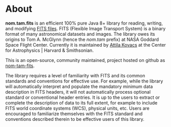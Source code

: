 # About

__nom.tam.fits__ is an efficient 100% pure Java 8+ library for reading, writing, and modifying
[FITS files](https://fits.gsfc.nasa.gov/fits_standard.html). FITS (Flexible Image Transport System) is a binary format 
of many astronomical datasets and images. The library owes its origins to Tom A. McGlynn 
(hence the _nom.tam_ prefix) at NASA Goddard Space Flight Center. Currently it is maintained by 
[Attila Kovacs](https://github.com/attipaci) at the Center for Astrophysics | Harvard &amp; Smithsonian.

This is an open-source, community maintained, project hosted on github as 
[nom-tam-fits](https://github.com/nom-tam-fits/nom-tam-fits). 

The library requires a level of familiarity with FITS and its common standards and conventions for effective use. For 
example, while the library will automatically interpret and populate the mandatory minimum data description in FITS 
headers, it will not automatically process optional standard or conventional header entries. It is up to the users to 
extract or complete the description of data to its full extent, for example to include FITS world coordinate systems 
(WCS), physical units, etc. Users are encouraged to familiarize themselves with the FITS standard and conventions 
described therein to be effective users of this library.

 
 
